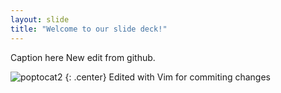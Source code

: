 ```yaml
---
layout: slide
title: "Welcome to our slide deck!"
---
```


Caption here
New edit from github. 

![poptocat2](https://octodex.github.com/images/poptocat_v2.png)
{: .center}
Edited with Vim for commiting changes
